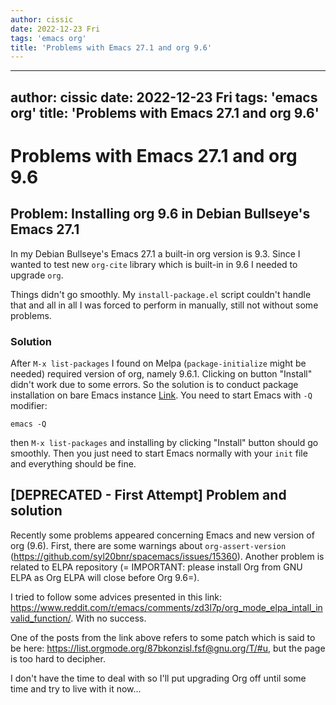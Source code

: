 ```yaml
---
author: cissic
date: 2022-12-23 Fri
tags: 'emacs org'
title: 'Problems with Emacs 27.1 and org 9.6'
---
```

---
author: cissic
date: 2022-12-23 Fri
tags: 'emacs org'
title: 'Problems with Emacs 27.1 and org 9.6'
---


# Problems with Emacs 27.1 and org 9.6


## Problem: Installing org 9.6 in Debian Bullseye's Emacs 27.1

In my Debian Bullseye's Emacs 27.1 a built-in org version is 9.3.
Since I wanted to test new `org-cite` library which is built-in
in 9.6 I needed to upgrade `org`.

Things didn't go smoothly. My `install-package.el` script couldn't handle
that and all in all I was forced to perform in manually, still not
without some problems.


### Solution

After `M-x list-packages` I found on Melpa (`package-initialize` might be
needed)
required version of org, namely 9.6.1.
Clicking on button "Install" didn't work due to some errors.
So the solution is to conduct package installation on bare Emacs instance
[Link](https://www.reddit.com/r/emacs/comments/zd3l7p/org_mode_elpa_intall_invalid_function/). You need to start Emacs with `-Q` modifier:

    emacs -Q

then `M-x list-packages` and installing by clicking "Install" button
should go smoothly.
Then you just need to start Emacs normally with your `init` file
and everything should be fine.


## [DEPRECATED - First Attempt] Problem and solution

Recently some problems appeared concerning Emacs and new version of org (9.6).
First, there are some warnings about `org-assert-version` (<https://github.com/syl20bnr/spacemacs/issues/15360>).
Another problem is related to ELPA repository (=
IMPORTANT: please install Org from GNU ELPA as Org ELPA will close before Org
9.6=).

I tried to follow some advices presented in this link:
<https://www.reddit.com/r/emacs/comments/zd3l7p/org_mode_elpa_intall_invalid_function/>.
With no success.

One of the posts from the link above refers to some patch which is said to be here: 
<https://list.orgmode.org/87bkonzisl.fsf@gnu.org/T/#u>, but the page is too hard to
decipher.

I don't have the time to deal with so I'll put upgrading Org off until some time
and try to live with it now...

